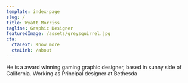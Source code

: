 ```yaml
---
template: index-page
slug: /
title: Wyatt Morriss
tagline: Graphic Designer
featuredImage: /assets/greysquirrel.jpg
cta:
  ctaText: Know more
  ctaLink: /about
---
```


He is a award winning gaming graphic designer, based in sunny side of California. Working as Principal designer at Bethesda
